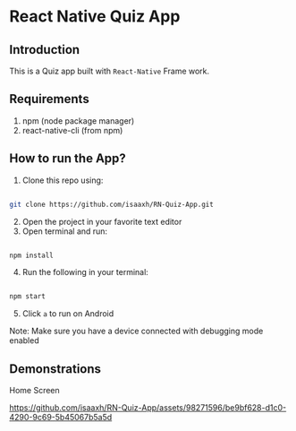 # React Native Quiz App

## Introduction

This is a Quiz app built with `React-Native` Frame work.

## Requirements

1. npm (node package manager)
2. react-native-cli (from npm)

## How to run the App?

1. Clone this repo using:

```bash

git clone https://github.com/isaaxh/RN-Quiz-App.git

```

2. Open the project in your favorite text editor
3. Open terminal and run:

```bash

npm install

```

4. Run the following in your terminal:

```bash

npm start

```

5. Click `a` to run on Android

Note: Make sure you have a device connected with debugging mode enabled

## Demonstrations

Home Screen

https://github.com/isaaxh/RN-Quiz-App/assets/98271596/be9bf628-d1c0-4290-9c69-5b45067b5a5d
